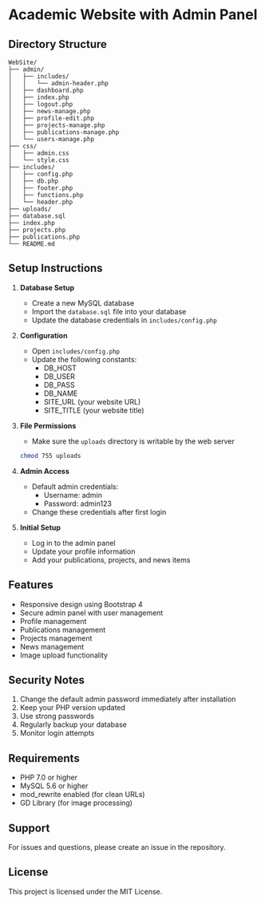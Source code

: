 # Academic Website with Admin Panel

## Directory Structure

```
WebSite/
├── admin/
│   ├── includes/
│   │   └── admin-header.php
│   ├── dashboard.php
│   ├── index.php
│   ├── logout.php
│   ├── news-manage.php
│   ├── profile-edit.php
│   ├── projects-manage.php
│   ├── publications-manage.php
│   └── users-manage.php
├── css/
│   ├── admin.css
│   └── style.css
├── includes/
│   ├── config.php
│   ├── db.php
│   ├── footer.php
│   ├── functions.php
│   └── header.php
├── uploads/
├── database.sql
├── index.php
├── projects.php
├── publications.php
└── README.md
```

## Setup Instructions

1. **Database Setup**
   - Create a new MySQL database
   - Import the `database.sql` file into your database
   - Update the database credentials in `includes/config.php`

2. **Configuration**
   - Open `includes/config.php`
   - Update the following constants:
     - DB_HOST
     - DB_USER
     - DB_PASS
     - DB_NAME
     - SITE_URL (your website URL)
     - SITE_TITLE (your website title)

3. **File Permissions**
   - Make sure the `uploads` directory is writable by the web server
   ```bash
   chmod 755 uploads
   ```

4. **Admin Access**
   - Default admin credentials:
     - Username: admin
     - Password: admin123
   - Change these credentials after first login

5. **Initial Setup**
   - Log in to the admin panel
   - Update your profile information
   - Add your publications, projects, and news items

## Features

- Responsive design using Bootstrap 4
- Secure admin panel with user management
- Profile management
- Publications management
- Projects management
- News management
- Image upload functionality

## Security Notes

1. Change the default admin password immediately after installation
2. Keep your PHP version updated
3. Use strong passwords
4. Regularly backup your database
5. Monitor login attempts

## Requirements

- PHP 7.0 or higher
- MySQL 5.6 or higher
- mod_rewrite enabled (for clean URLs)
- GD Library (for image processing)

## Support

For issues and questions, please create an issue in the repository.

## License

This project is licensed under the MIT License.
